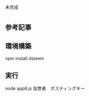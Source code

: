 # #############################################
 未完成
# #############################################

# 

## 参考記事

## 環境構築
npm install dsteem

## 実行
node app8.js 投票者　ポスティングキー

